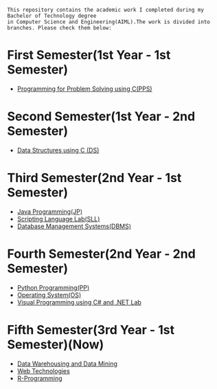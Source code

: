 ```
This repository contains the academic work I completed during my Bachelor of Technology degree
in Computer Science and Engineering(AIML).The work is divided into branches. Please check them below:
```
# First Semester(1st Year - 1st Semester)
- [Programming for Problem Solving using C(PPS)](https://github.com/prabhasg03/Task-Codes/tree/C-language)
# Second Semester(1st Year - 2nd Semester)
- [Data Structures using C (DS)](https://github.com/prabhasg03/Task-Codes/tree/DS-using-C)
# Third Semester(2nd Year - 1st Semester)
- [Java Programming(JP)](https://github.com/prabhasg03/Task-Codes/tree/Java)
- [Scripting Language Lab(SLL)](https://github.com/prabhasg03/Task-Codes/tree/SLL(Scripting-Language-Lab))
- [Database Management Systems(DBMS)](https://github.com/prabhasg03/Task-Codes/tree/DBMS)
# Fourth Semester(2nd Year - 2nd Semester)
- [Python Programming(PP)](https://github.com/prabhasg03/Task-Codes/tree/Python)
- [Operating System(OS)](https://github.com/prabhasg03/Task-Codes/tree/OS(Operating-System))
- [Visual Programming using C# and .NET Lab](https://github.com/prabhasg03/Task-Codes/tree/VP-Lab)
# Fifth Semester(3rd Year - 1st Semester)(Now)
- [Data Warehousing and Data Mining](https://github.com/prabhasg03/Task-Codes/tree/Data-Warehousing-and-Data-Mining)
- [Web Technologies](https://github.com/prabhasg03/Task-Codes/tree/Web-Technologies)
- [R-Programming](https://github.com/prabhasg03/Task-Codes/tree/R-Programming)
